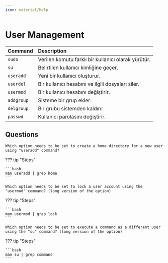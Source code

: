 ```yaml
---
icon: material/help
---
```


# User Management

| Command | Description |
|:---|:---|
| `sudo` | Verilen komutu farklı bir kullanıcı olarak yürütür. |
| `su` | Belirtilen kullanıcı kimliğine geçer. |
| `useradd` | Yeni bir kullanıcı oluşturur. |
| `userdel` | Bir kullanıcı hesabını ve ilgili dosyaları siler. |
| `usermod` | Bir kullanıcı hesabını değiştirir. |
| `addgroup` | Sisteme bir grup ekler. |
| `delgroup` | Bir grubu sistemden kaldırır. |
| `passwd` | Kullanıcı parolasını değiştirir. |

## Questions

```text
Which option needs to be set to create a home directory for a new user using "useradd" command?
```

??? tip "Steps"

    ```bash
    man useradd | grep home
    ```

```text
Which option needs to be set to lock a user account using the "usermod" command? (long version of the option)
```

??? tip "Steps"

    ```bash
    man usermod | grep lock
    ```

```text
Which option needs to be set to execute a command as a different user using the "su" command? (long version of the option)
```

??? tip "Steps"

    ```bash
    man su | grep command
    ```
